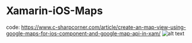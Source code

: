 # Xamarin-iOS-Maps
code: https://www.c-sharpcorner.com/article/create-an-map-view-using-google-maps-for-ios-component-and-google-map-api-in-xam/
![alt text](https://www.c-sharpcorner.com/article/create-an-map-view-using-google-maps-for-ios-component-and-google-map-api-in-xam/Images/image017.jpg)
